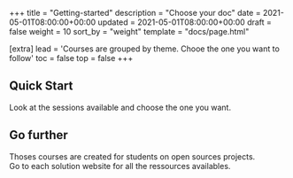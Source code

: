 +++
title = "Getting-started"
description = "Choose your doc"
date = 2021-05-01T08:00:00+00:00
updated = 2021-05-01T08:00:00+00:00
draft = false
weight = 10
sort_by = "weight"
template = "docs/page.html"

[extra]
lead = 'Courses are grouped by theme. Chooe the one you want to follow'
toc = false
top = false
+++

## Quick Start

Look at the sessions available and choose the one you want.

## Go further

Thoses courses are created for students on open sources projects.  
Go to each solution website for all the ressources availables.
